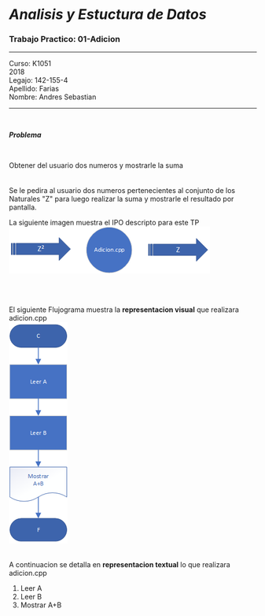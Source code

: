 # ***Analisis y Estuctura de Datos***
###  Trabajo Practico: 01-Adicion

---

Curso: K1051<br>
2018<br>
Legajo: 142-155-4<br>
Apellido: Farias<br>
Nombre: Andres Sebastian<br>

---

<br>

_**Problema**_

<br>

Obtener del usuario dos numeros y mostrarle la suma<br>
<br>
<br>
Se le pedira al usuario dos numeros pertenecientes al conjunto de los Naturales "Z" para luego realizar la suma y mostrarle el resultado por pantalla. <br>


La siguiente imagen muestra el IPO descripto para este TP<br>
![ipo]

<br>
<br>

El siguiente Flujograma muestra la **representacion visual** que realizara adicion.cpp<br>
![flujo]
<br>
<br>

A continuacion se detalla en **representacion textual** lo que realizara adicion.cpp<br>

1. Leer A<br>
2. Leer B<br>
3. Mostrar A+B<br>

<br>

[ipo]: ipo.png
[flujo]: Diag_fluj.png

<br>
<br>
<br>
<br>
